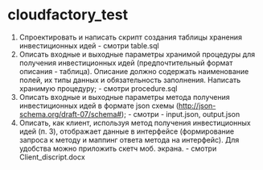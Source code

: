 # cloudfactory_test

1. Спроектировать и написать скрипт создания таблицы хранения инвестиционных идей - смотри table.sql
2. Описать входные и выходные параметры хранимой процедуры для получения инвестиционных идей (предпочтительный формат описания - таблица). Описание должно содержать наименование полей, их типы данных и обязательность заполнения. Написать хранимую процедуру; - смотри procedure.sql
3. Описать входные и выходные параметры метода получения инвестиционных идей в формате json схемы (http://json-schema.org/draft-07/schema#); - смотри - input.json, output.json
4. Описать, как клиент, используя метод получения инвестиционных идей (п. 3), отображает данные в интерфейсе (формирование запроса к методу и маппинг ответа метода на интерфейс). Для удобства можно приложить скетч моб. экрана. - смотри Client_discript.docx
